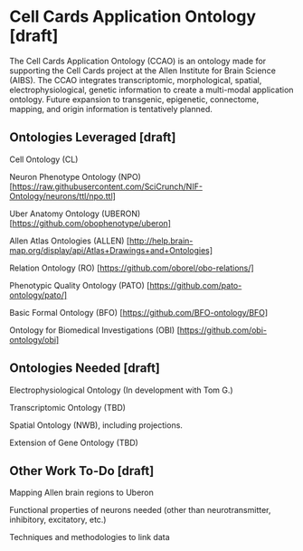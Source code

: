 # Cell Cards Application Ontology [draft]

The Cell Cards Application Ontology (CCAO) is an ontology made for supporting the Cell Cards project at the Allen Institute for Brain Science (AIBS). The CCAO integrates transcriptomic, morphological, spatial, electrophysiological, genetic information to create a multi-modal application ontology. Future expansion to transgenic, epigenetic, connectome, mapping, and origin information is tentatively planned. 

## Ontologies Leveraged [draft]

Cell Ontology (CL)

Neuron Phenotype Ontology (NPO) [https://raw.githubusercontent.com/SciCrunch/NIF-Ontology/neurons/ttl/npo.ttl]

Uber Anatomy Ontology (UBERON) [https://github.com/obophenotype/uberon]

Allen Atlas Ontologies (ALLEN) [http://help.brain-map.org/display/api/Atlas+Drawings+and+Ontologies]

Relation Ontology (RO) [https://github.com/oborel/obo-relations/]

Phenotypic Quality Ontology (PATO) [https://github.com/pato-ontology/pato/]

Basic Formal Ontology (BFO) [https://github.com/BFO-ontology/BFO]

Ontology for Biomedical Investigations (OBI) [https://github.com/obi-ontology/obi]

## Ontologies Needed [draft]

Electrophysiological Ontology (In development with Tom G.)

Transcriptomic Ontology (TBD)

Spatial Ontology (NWB), including projections.

Extension of Gene Ontology (TBD)

## Other Work To-Do [draft]

Mapping Allen brain regions to Uberon

Functional properties of neurons needed (other than neurotransmitter, inhibitory, excitatory, etc.)

Techniques and methodologies to link data
